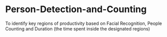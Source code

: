 # Person-Detection-and-Counting
To identify key regions of productivity based on Facial Recognition, People Counting and Duration (the time spent inside the designated regions) 
